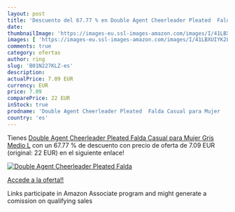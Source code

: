 ```yaml
---
layout: post
title: 'Descuento del 67.77 % en Double Agent Cheerleader Pleated  Falda '
date: 
thumbnailImage: 'https://images-eu.ssl-images-amazon.com/images/I/41LBXUIYK2L._SL200_.jpg'
images: [ 'https://images-eu.ssl-images-amazon.com/images/I/41LBXUIYK2L._SL200_.jpg' ]
comments: true
category: ofertas
author: ring
slug: 'B01N227KLZ-es'
description:
actualPrice: 7.09 EUR
currency: EUR
price: 7.09
comparePrice: 22 EUR
inStock: true
prodname: 'Double Agent Cheerleader Pleated  Falda Casual para Mujer   Gris Medio   L'
country: 'es'
---
```


Tienes [Double Agent Cheerleader Pleated  Falda Casual para Mujer   Gris Medio   L](https://www.amazon.es/dp/B01N227KLZ/?tag=tolees-21) con un 67.77 % de descuento con precio de oferta de 7.09 EUR (original: 22 EUR) en el siguiente enlace!

[![Double Agent Cheerleader Pleated  Falda ](https://images-eu.ssl-images-amazon.com/images/I/41LBXUIYK2L._SL200_.jpg)](https://www.amazon.es/dp/B01N227KLZ/?tag=tolees-21)

[Accede a la oferta!!](https://www.amazon.es/dp/B01N227KLZ/?tag=tolees-21)

Links participate in Amazon Associate program and might generate a comission on qualifying sales


